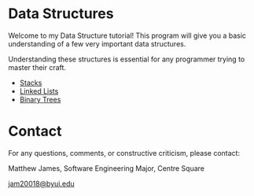 # Data Structures

Welcome to my Data Structure tutorial! This program will give you a basic understanding of a few very important data structures.

Understanding these structures is essential for any programmer trying to master their craft.

-   [Stacks](1-Stacks.md)
-   [Linked Lists](2-LinkedLists.md)
-   [Binary Trees](3-BinaryTrees.md)

# Contact

For any questions, comments, or constructive criticism, please contact:

Matthew James, Software Engineering Major, Centre Square

jam20018@byui.edu
